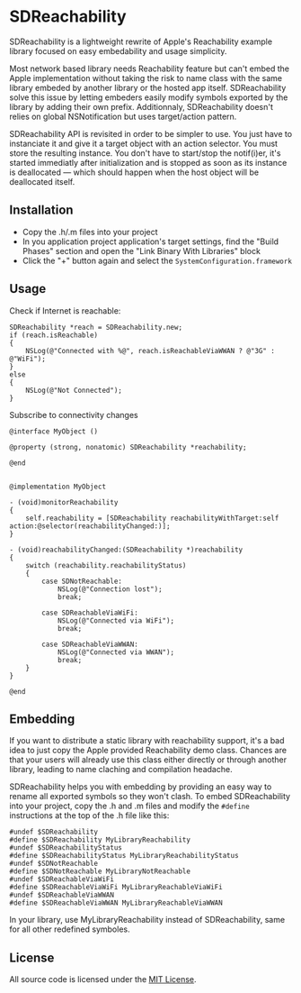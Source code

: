# SDReachability

SDReachability is a lightweight rewrite of Apple's Reachability example library focused on easy embedability and usage simplicity.

Most network based library needs Reachability feature but can't embed the Apple implementation without taking the risk to name class with the same library embeded by another library or the hosted app itself. SDReachability solve this issue by letting embeders easily modify symbols exported by the library by adding their own prefix. Additionnaly, SDReachability doesn't relies on global NSNotification but uses target/action pattern.

SDReachability API is revisited in order to be simpler to use. You just have to instanciate it and give it a target object with an action selector. You must store the resulting instance. You don't have to start/stop the notif(i)er, it's started immediatly after initialization and is stopped as soon as its instance is deallocated — which should happen when the host object will be deallocated itself.

## Installation

- Copy the .h/.m files into your project
- In you application project application's target settings, find the "Build Phases" section and open the "Link Binary With Libraries" block
- Click the "+" button again and select the `SystemConfiguration.framework`

## Usage

Check if Internet is reachable:

    SDReachability *reach = SDReachability.new;
    if (reach.isReachable)
    {
        NSLog(@"Connected with %@", reach.isReachableViaWWAN ? @"3G" : @"WiFi");
    }
    else
    {
        NSLog(@"Not Connected");
    }

Subscribe to connectivity changes

    @interface MyObject ()

    @property (strong, nonatomic) SDReachability *reachability;

    @end


    @implementation MyObject

    - (void)monitorReachability
    {
        self.reachability = [SDReachability reachabilityWithTarget:self action:@selector(reachabilityChanged:)];
    }

    - (void)reachabilityChanged:(SDReachability *)reachability
    {
        switch (reachability.reachabilityStatus)
        {
            case SDNotReachable:
                NSLog(@"Connection lost");
                break;

            case SDReachableViaWiFi:
                NSLog(@"Connected via WiFi");
                break;

            case SDReachableViaWWAN:
                NSLog(@"Connected via WWAN");
                break;
        }
    }

    @end

## Embedding

If you want to distribute a static library with reachability support, it's a bad idea to just copy the Apple provided Reachability demo class. Chances are that your users will already use this class either directly or through another library, leading to name claching and compilation headache.

SDReachability helps you with embedding by providing an easy way to rename all exported symbols so they won't clash. To embed SDReachability into your project, copy the .h and .m files and modify the `#define` instructions at the top of the .h file like this:

    #undef $SDReachability
    #define $SDReachability MyLibraryReachability
    #undef $SDReachabilityStatus
    #define $SDReachabilityStatus MyLibraryReachabilityStatus
    #undef $SDNotReachable
    #define $SDNotReachable MyLibraryNotReachable
    #undef $SDReachableViaWiFi
    #define $SDReachableViaWiFi MyLibraryReachableViaWiFi
    #undef $SDReachableViaWWAN
    #define $SDReachableViaWWAN MyLibraryReachableViaWWAN

In your library, use MyLibraryReachability instead of SDReachability, same for all other redefined symboles.

## License

All source code is licensed under the [MIT License](https://raw.github.com/rs/SDReachability/master/LICENSE).
